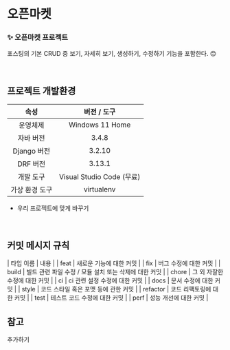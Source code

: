 # 오픈마켓

### ✨ 오픈마켓 프로젝트

포스팅의 기본 CRUD 중 보기, 자세히 보기, 생성하기, 수정하기 기능을 포함한다. 😊

</br>

## 프로젝트 개발환경

| 속성 | 버전 / 도구 |
| :-:  | :-: |
| 운영체제 | Windows 11 Home |
| 자바 버전 | 3.4.8 |
| Django 버전 | 3.2.10 |
| DRF 버전 | 3.13.1 |
| 개발 도구 | Visual Studio Code (무료) |
| 가상 환경 도구 | virtualenv |

- 우리 프로젝트에 맞게 바꾸기
</br>
	
## 커밋 메시지 규칙
| 타입 이름 | 내용 |
| feat  | 새로운 기능에 대한 커밋 |
| fix  | 버그 수정에 대한 커밋 |
| build  | 빌드 관련 파일 수정 / 모듈 설치 또는 삭제에 대한 커밋 |
| chore  | 그 외 자잘한 수정에 대한 커밋 |
| ci  | ci 관련 설정 수정에 대한 커밋 |
| docs  | 문서 수정에 대한 커밋 |
| style  | 코드 스타일 혹은 포맷 등에 관한 커밋 |
| refactor  | 코드 리팩토링에 대한 커밋 |
| test  | 테스트 코드 수정에 대한 커밋 |
| perf  | 성능 개선에 대한 커밋 |


## 참고
추가하기

</br>
